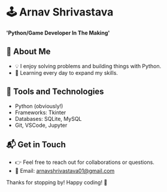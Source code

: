 # 🕹️ Arnav Shrivastava

**'Python/Game Developer In The Making'**

## 🚀 About Me
- 💡 I enjoy solving problems and building things with Python.
- 🌱 Learning every day to expand my skills.

## 🔧 Tools and Technologies

- Python (obviously!)
- Frameworks: Tkinter
- Databases: SQLite, MySQL
- Git, VSCode, Jupyter

## 📬 Get in Touch

- 👉 Feel free to reach out for collaborations or questions.
- 📧 Email: arnavshrivastava01@gmail.com

Thanks for stopping by! Happy coding! 🚀
<!---
Arnav-Shrivastava/Arnav-Shrivastava is a ✨ special ✨ repository because its `README.md` (this file) appears on your GitHub profile.
You can click the Preview link to take a look at your changes.
--->
